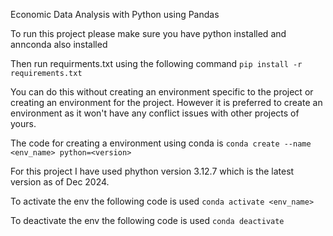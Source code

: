 Economic Data Analysis with Python using Pandas

To run this project please make sure you have python installed and annconda also installed

Then run requirments.txt using the following command `pip install -r requirements.txt`


You can do this without creating an environment specific to the project or creating an environment for the project. However it is preferred to create an environment as it won't have any conflict issues with other projects of yours.

The code for creating a environment using conda is `conda create --name <env_name> python=<version> `

For this project I have used phython version 3.12.7 which is the latest version as of Dec 2024.

To activate the env the following code is used  `conda activate <env_name>`

To deactivate the env the following code is used `conda deactivate` 